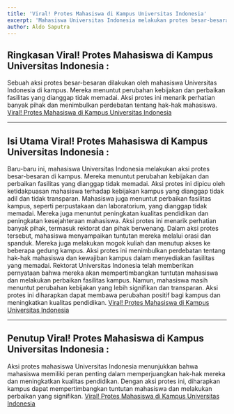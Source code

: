 ```yaml
---
title: 'Viral! Protes Mahasiswa di Kampus Universitas Indonesia'
excerpt: 'Mahasiswa Universitas Indonesia melakukan protes besar-besaran di kampus, menuntut perubahan kebijakan dan perbaikan fasilitas. Viral! Protes Mahasiswa di Kampus Universitas Indonesia'
author: Aldo Saputra
---
```


## Ringkasan Viral! Protes Mahasiswa di Kampus Universitas Indonesia :

Sebuah aksi protes besar-besaran dilakukan oleh mahasiswa Universitas Indonesia di kampus. Mereka menuntut perubahan kebijakan dan perbaikan fasilitas yang dianggap tidak memadai. Aksi protes ini menarik perhatian banyak pihak dan menimbulkan perdebatan tentang hak-hak mahasiswa. [Viral! Protes Mahasiswa di Kampus Universitas Indonesia](https://pesoros.com)

---

## Isi Utama Viral! Protes Mahasiswa di Kampus Universitas Indonesia :

Baru-baru ini, mahasiswa Universitas Indonesia melakukan aksi protes besar-besaran di kampus. Mereka menuntut perubahan kebijakan dan perbaikan fasilitas yang dianggap tidak memadai. Aksi protes ini dipicu oleh ketidakpuasan mahasiswa terhadap kebijakan kampus yang dianggap tidak adil dan tidak transparan.
Mahasiswa juga menuntut perbaikan fasilitas kampus, seperti perpustakaan dan laboratorium, yang dianggap tidak memadai. Mereka juga menuntut peningkatan kualitas pendidikan dan peningkatan kesejahteraan mahasiswa. Aksi protes ini menarik perhatian banyak pihak, termasuk rektorat dan pihak berwenang.
Dalam aksi protes tersebut, mahasiswa menyampaikan tuntutan mereka melalui orasi dan spanduk. Mereka juga melakukan mogok kuliah dan menutup akses ke beberapa gedung kampus. Aksi protes ini menimbulkan perdebatan tentang hak-hak mahasiswa dan kewajiban kampus dalam menyediakan fasilitas yang memadai.
Rektorat Universitas Indonesia telah memberikan pernyataan bahwa mereka akan mempertimbangkan tuntutan mahasiswa dan melakukan perbaikan fasilitas kampus. Namun, mahasiswa masih menuntut perubahan kebijakan yang lebih signifikan dan transparan. Aksi protes ini diharapkan dapat membawa perubahan positif bagi kampus dan meningkatkan kualitas pendidikan. [Viral! Protes Mahasiswa di Kampus Universitas Indonesia](https://pesoros.com)

---

## Penutup Viral! Protes Mahasiswa di Kampus Universitas Indonesia :

Aksi protes mahasiswa Universitas Indonesia menunjukkan bahwa mahasiswa memiliki peran penting dalam memperjuangkan hak-hak mereka dan meningkatkan kualitas pendidikan. Dengan aksi protes ini, diharapkan kampus dapat mempertimbangkan tuntutan mahasiswa dan melakukan perbaikan yang signifikan. [Viral! Protes Mahasiswa di Kampus Universitas Indonesia](https://pesoros.com)
